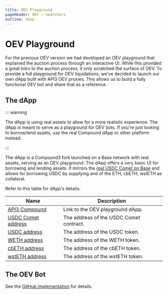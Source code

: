 ```yaml
---
title: OEV Playground
pageHeader: OEV → Searchers
outline: deep
---
```


<PageHeader/>

# OEV Playground

For the previous OEV version we had developed an OEV playground that explained
the auction process through an interactive UI. While this provided a great intro
to the auction process, it only scratched the surface of OEV. To provide a full
playground for OEV liquidations, we've decided to launch our own dApp built with
API3 OEV proxies. This allows us to build a fully functional OEV bot and share
that as a reference.

## The dApp

::: warning

The dApp is using real assets to allow for a more realistic experience. The dApp
is meant to serve as a playground for OEV bots. If you're just looking to
borrow/lend assets, use the real Compound dApp or other platform instead.

:::

The dApp is a Compound3 fork launched on a Base network with real assets,
serving as an OEV playground. The dApp offers a very basic UI for borrowing and
lending assets. It mirrors the
[real USDC Comet on Base](https://app.compound.finance/markets/usdc-basemainnet)
and allows for borrowing USDC by supplying and of the ETH, cbETH, wstETH as
collateral.

Refer to this table for dApp's details:

| Name                                                                                           | Description                             |
| ---------------------------------------------------------------------------------------------- | --------------------------------------- |
| [API3 Compound](https://oev-v1-compound.vercel.app/markets)                                    | Link to the OEV playground dApp.        |
| [USDC Comet address](https://basescan.org/address/0xa193bcE4554663FECde688D5921dF38D4D41AA96)  | The address of the USDC Comet contract. |
| [USDC address](https://basescan.org/address/0x833589fCD6eDb6E08f4c7C32D4f71b54bdA02913#code)   | The address of the USDC token.          |
| [WETH address](https://basescan.org/address/0x4200000000000000000000000000000000000006#code)   | The address of the WETH token.          |
| [cbETH address](https://basescan.org/address/0x2Ae3F1Ec7F1F5012CFEab0185bfc7aa3cf0DEc22#code)  | The address of the cbETH token.         |
| [wstETH address](https://basescan.org/address/0xc1CBa3fCea344f92D9239c08C0568f6F2F0ee452#code) | The address of the wstETH token.        |

## The OEV Bot

See the [GitHub implementation](https://github.com/api3dao/oev-v1-compound-bot)
for details.
